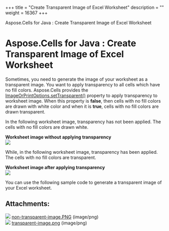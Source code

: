 +++
title = "Create Transparent Image of Excel Worksheet" 
description = "" 
weight = 16367 
+++

Aspose.Cells for Java : Create Transparent Image of Excel Worksheet  

# Aspose.Cells for Java : Create Transparent Image of Excel Worksheet


Sometimes, you need to generate the image of your worksheet as a transparent image. You want to apply transparency to all cells which have no fill colors. Aspose.Cells provides the [ImageOrPrintOptions.setTransparent()](https://apireference.aspose.com/java/cells/com.aspose.cells/imageorprintoptions#Transparent) property to apply transparency to worksheet image. When this property is **false**, then cells with no fill colors are drawn with white color and when it is **true**, cells with no fill colors are drawn transparent.

In the following worksheet image, transparency has not been applied. The cells with no fill colors are drawn white.

**Worksheet image without applying transparency**  
![](https://docs2.aspose.com/cells/java/attachments/5276632/5472703.png)

While, in the following worksheet image, transparency has been applied. The cells with no fill colors are transparent.

**Worksheet image after applying transparency**  
![](https://docs2.aspose.com/cells/java/attachments/5276632/5472702.png)

You can use the following sample code to generate a transparent image of your Excel worksheet.

## Attachments:

![](https://docs2.aspose.com/cells/java/images/icons/bullet_blue.gif) [non-transparent-image.PNG](https://docs2.aspose.com/cells/java/attachments/5276632/5472703.png) (image/png)  
![](https://docs2.aspose.com/cells/java/images/icons/bullet_blue.gif) [transparent-image.png](https://docs2.aspose.com/cells/java/attachments/5276632/5472702.png) (image/png)  


